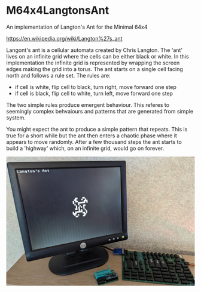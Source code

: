 # M64x4LangtonsAnt

An implementation of Langton's Ant for the Minimal 64x4

https://en.wikipedia.org/wiki/Langton%27s_ant

Langont's ant is a cellular automata created by Chris Langton. The 'ant' lives on an infinite grid where the cells can be either black or white. In this implementation the infinite grid is represented by wrapping the screen edges making the grid into a torus. The ant starts on a single cell facing north and follows a rule set. The rules are:

* if cell is white, flip cell to black, turn right, move forward one step
* if cell is black, flip cell to white, turn left, move forward one step

The two simple rules produce emergent behaviour. This referes to seemingly complex behvaiours and patterns that are generated from simple system.

You might expect the ant to produce a simple pattern that repeats. This is true for a short while but the ant then enters a chaotic phase where it appears to move randomly. After a few thousand steps the ant starts to build a 'highway' which, on an infinite grid, would go on forever.

![screenshot](PXL_20240515_184417537~2.jpg)
